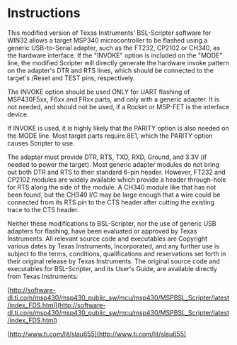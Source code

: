 Instructions
============

This modified version of Texas Instruments' BSL-Scripter software for WIN32 allows a target MSP340 microcontroller to be flashed using a generic USB-to-Serial adapter, such as the FT232, CP2102 or CH340, as the hardware interface.  If the "INVOKE" option is included on the "MODE" line, the modified Scripter will directly generate the hardware invoke pattern on the adapter's DTR and RTS lines, which should be connected to the target's /Reset and TEST pins, respectively.

The INVOKE option should be used ONLY for UART flashing of MSP430F5xx, F6xx and FRxx parts, and only with a generic adapter.  It is not needed, and should not be used, if a Rocket or MSP-FET is the interface device.

If INVOKE is used, it is highly likely that the PARITY option is also needed on the MODE line.  Most target parts require 8E1, which the PARITY option causes Scripter to use.

The adapter must provide DTR, RTS, TXD, RXD, Ground, and 3.3V (if needed to power the target). Most generic adapter modules do not bring out both DTR and RTS to their standard 6-pin header.  However, FT232 and CP2102 modules are widely available which provide a header through-hole for RTS along the side of the module. A CH340 module like that has not been found, but the CH340 I/C may be large enough that a wire could be connected from its RTS pin to the CTS header after cutting the existing trace to the CTS header.

Neither these modifications to BSL-Scripter, nor the use of generic USB adapters for flashing, have been evaluated or approved by Texas Instruments.  All relevant source code and executables are Copyright various dates by Texas Instruments, Incorporated, and any further use is subject to the terms, conditions, qualifications and reservations set forth in their original release by Texas Instruments. The original source code and executables for BSL-Scripter, and its User's Guide, are available directly from Texas Instruments:

[http://software-dl.ti.com/msp430/msp430_public_sw/mcu/msp430/MSPBSL_Scripter/latest/index_FDS.html](http://software-dl.ti.com/msp430/msp430_public_sw/mcu/msp430/MSPBSL_Scripter/latest/index_FDS.html)

[http://www.ti.com/lit/slau655](http://www.ti.com/lit/slau655)
